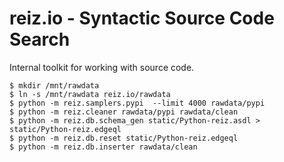 # reiz.io - Syntactic Source Code Search

Internal toolkit for working with source code.

```
$ mkdir /mnt/rawdata
$ ln -s /mnt/rawdata reiz.io/rawdata
$ python -m reiz.samplers.pypi  --limit 4000 rawdata/pypi
$ python -m reiz.cleaner rawdata/pypi rawdata/clean
$ python -m reiz.db.schema_gen static/Python-reiz.asdl > static/Python-reiz.edgeql
$ python -m reiz.db.reset static/Python-reiz.edgeql
$ python -m reiz.db.inserter rawdata/clean
```
